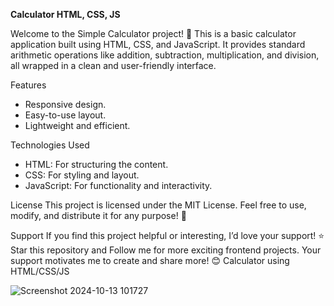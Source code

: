 **Calculator HTML, CSS, JS**

Welcome to the Simple Calculator project! 🎉
This is a basic calculator application built using HTML, CSS, and JavaScript. It provides standard arithmetic operations like addition, subtraction, multiplication, and division, all wrapped in a clean and user-friendly interface.

Features
- Responsive design.
- Easy-to-use layout.
- Lightweight and efficient.
  
Technologies Used
- HTML: For structuring the content.
- CSS: For styling and layout.
- JavaScript: For functionality and interactivity.

License
This project is licensed under the MIT License.
Feel free to use, modify, and distribute it for any purpose! 🚀

Support
If you find this project helpful or interesting, I’d love your support!
⭐ Star this repository and Follow me for more exciting frontend projects. Your support motivates me to create and share more! 😊
Calculator using HTML/CSS/JS

![Screenshot 2024-10-13 101727](https://github.com/user-attachments/assets/51903b4c-1163-499d-b342-d9c64d557c62)
